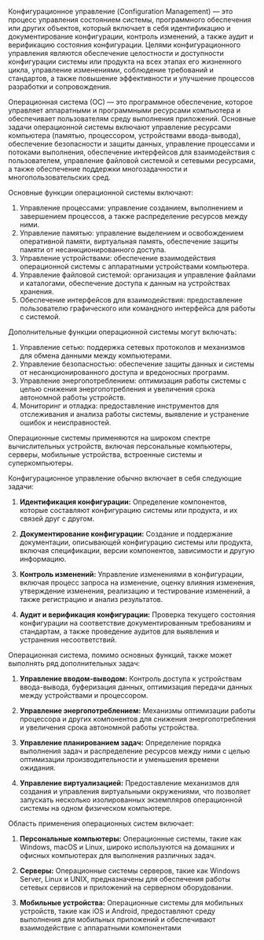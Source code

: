 Конфигурационное управление (Configuration Management) — это процесс управления состоянием системы, программного обеспечения или других объектов, который включает в себя идентификацию и документирование конфигурации, контроль изменений, а также аудит и верификацию состояния конфигурации. Целями конфигурационного управления являются обеспечение целостности и доступности конфигурации системы или продукта на всех этапах его жизненного цикла, управление изменениями, соблюдение требований и стандартов, а также повышение эффективности и улучшение процессов разработки и сопровождения.

Операционная система (ОС) — это программное обеспечение, которое управляет аппаратными и программными ресурсами компьютера и обеспечивает пользователям среду выполнения приложений. Основные задачи операционной системы включают управление ресурсами компьютера (памятью, процессором, устройствами ввода-вывода), обеспечение безопасности и защиты данных, управление процессами и потоками выполнения, обеспечение интерфейсов для взаимодействия с пользователем, управление файловой системой и сетевыми ресурсами, а также обеспечение поддержки многозадачности и многопользовательских сред.

Основные функции операционной системы включают:
1. Управление процессами: управление созданием, выполнением и завершением процессов, а также распределение ресурсов между ними.
2. Управление памятью: управление выделением и освобождением оперативной памяти, виртуальная память, обеспечение защиты памяти от несанкционированного доступа.
3. Управление устройствами: обеспечение взаимодействия операционной системы с аппаратными устройствами компьютера.
4. Управление файловой системой: организация и управление файлами и каталогами, обеспечение доступа к данным на устройствах хранения.
5. Обеспечение интерфейсов для взаимодействия: предоставление пользователю графического или командного интерфейса для работы с системой.

Дополнительные функции операционной системы могут включать:
1. Управление сетью: поддержка сетевых протоколов и механизмов для обмена данными между компьютерами.
2. Управление безопасностью: обеспечение защиты данных и системы от несанкционированного доступа и вредоносных программ.
3. Управление энергопотреблением: оптимизация работы системы с целью снижения энергопотребления и увеличения срока автономной работы устройств.
4. Мониторинг и отладка: предоставление инструментов для отслеживания и анализа работы системы, выявление и устранение ошибок и неисправностей.

Операционные системы применяются на широком спектре вычислительных устройств, включая персональные компьютеры, серверы, мобильные устройства, встроенные системы и суперкомпьютеры.

Конфигурационное управление обычно включает в себя следующие задачи:

1. **Идентификация конфигурации:** Определение компонентов, которые составляют конфигурацию системы или продукта, и их связей друг с другом.

2. **Документирование конфигурации:** Создание и поддержание документации, описывающей конфигурацию системы или продукта, включая спецификации, версии компонентов, зависимости и другую информацию.

3. **Контроль изменений:** Управление изменениями в конфигурации, включая процесс запроса на изменение, оценку влияния изменения, утверждение изменения, реализацию и тестирование изменений, а также регистрацию и анализ результатов.

4. **Аудит и верификация конфигурации:** Проверка текущего состояния конфигурации на соответствие документированным требованиям и стандартам, а также проведение аудитов для выявления и устранения несоответствий.

Операционная система, помимо основных функций, также может выполнять ряд дополнительных задач:

1. **Управление вводом-выводом:** Контроль доступа к устройствам ввода-вывода, буферизация данных, оптимизация передачи данных между устройствами и процессором.

2. **Управление энергопотреблением:** Механизмы оптимизации работы процессора и других компонентов для снижения энергопотребления и увеличения срока автономной работы устройства.

3. **Управление планированием задач:** Определение порядка выполнения задач и распределение ресурсов между ними с целью оптимизации производительности и уменьшения времени ожидания.

4. **Управление виртуализацией:** Предоставление механизмов для создания и управления виртуальными окружениями, что позволяет запускать несколько изолированных экземпляров операционной системы на одном физическом компьютере.

Область применения операционных систем включает:

1. **Персональные компьютеры:** Операционные системы, такие как Windows, macOS и Linux, широко используются на домашних и офисных компьютерах для выполнения различных задач.

2. **Серверы:** Операционные системы серверов, такие как Windows Server, Linux и UNIX, предназначены для обеспечения работы сетевых сервисов и приложений на серверном оборудовании.

3. **Мобильные устройства:** Операционные системы для мобильных устройств, такие как iOS и Android, предоставляют среду выполнения для мобильных приложений и обеспечивают взаимодействие с аппаратными компонентами
